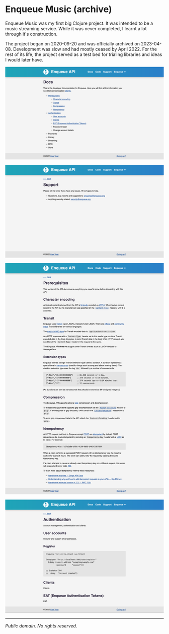 # Enqueue Music (archive)

Enqueue Music was my first big Clojure project.  It was intended to be a music
streaming service.  While it was never completed, I learnt a lot through it's
construction.

The project began on 2020-09-20 and was officially archived on 2023-04-08.
Development was slow and had mostly ceased by April 2022.  For the rest of its
life, the project served as a test bed for trialing libraries and ideas I would
later have.

![Documentation home page](misc/screenshots/docs_home.png)

![Documentation support page](misc/screenshots/docs_support.png)

![Documentation prerequisites page](misc/screenshots/docs_prereq.png)

![Documentation authentication page](misc/screenshots/docs_auth.png)

---

_Public domain.  No rights reserved._
